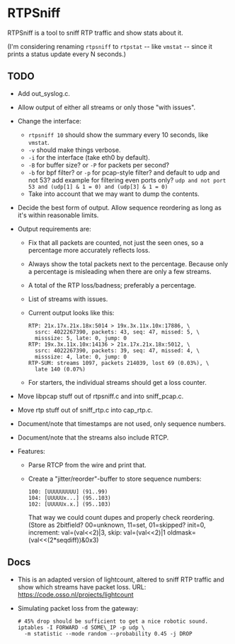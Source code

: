 RTPSniff
========

RTPSniff is a tool to sniff RTP traffic and show stats about it.

(I'm considering renaming `rtpsniff` to `rtpstat` -- like `vmstat` --
since it prints a status update every N seconds.)


TODO
----

* Add out\_syslog.c.
* Allow output of either all streams or only those "with issues".

* Change the interface:
  * `rtpsniff 10` should show the summary every 10 seconds, like
    `vmstat`.
  * `-v` should make things verbose.
  * `-i` for the interface (take eth0 by default).
  * `-B` for buffer size? or `-P` for packets per second?
  * `-b` for bpf filter? or `-p` for pcap-style filter?
    and default to udp and not 53? add example for filtering even
    ports only?
    `udp and not port 53 and (udp[1] & 1 = 0) and (udp[3] & 1 = 0)`
  * Take into account that we may want to dump the contents.

* Decide the best form of output. Allow sequence reordering as long as
  it's within reasonable limits.

* Output requirements are:
  * Fix that all packets are counted, not just the seen ones, so a percentage
    more accurately reflects loss.
  * Always show the total packets next to the percentage. Because only a
    percentage is misleading when there are only a few streams.
  * A total of the RTP loss/badness; preferably a percentage.
  * List of streams with issues.
  * Current output looks like this:

        RTP: 21x.17x.21x.18x:5014 > 19x.3x.11x.10x:17886, \
          ssrc: 4022267390, packets: 43, seq: 47, missed: 5, \
          misssize: 5, late: 0, jump: 0
        RTP: 19x.3x.11x.10x:14136 > 21x.17x.21x.18x:5012, \
          ssrc: 4022267390, packets: 39, seq: 47, missed: 4, \
          misssize: 4, late: 0, jump: 0
        RTP-SUM: streams 1097, packets 214039, lost 69 (0.03%), \
          late 140 (0.07%)

  * For starters, the individual streams should get a loss counter.

* Move libpcap stuff out of rtpsniff.c and into sniff\_pcap.c.
* Move rtp stuff out of sniff\_rtp.c into cap\_rtp.c.
* Document/note that timestamps are not used, only sequence numbers.
* Document/note that the streams also include RTCP.

* Features:
  * Parse RTCP from the wire and print that.
  * Create a "jitter/reorder"-buffer to store sequence numbers:
 
        100: [UUUUUUUUU] (91..99)
        104: [UUUUUx...] (95..103)
        102: [UUUUUx.x.] (95..103)

    That way we could count dupes and properly check reordering.
    (Store as 2bitfield? 00=unknown, 11=set, 01=skipped?
    init=0, increment: val=(val<<2)|3, skip: val=(val<<2)|1
    oldmask=(val<<(2*seqdiff))&0x3)


Docs
----
  
* This is an adapted version of lightcount, altered to sniff RTP
  traffic and show which streams have packet loss.
  URL: https://code.osso.nl/projects/lightcount

* Simulating packet loss from the gateway:

      # 45% drop should be sufficient to get a nice robotic sound.
      iptables -I FORWARD -d SOME\_IP -p udp \
        -m statistic --mode random --probability 0.45 -j DROP
